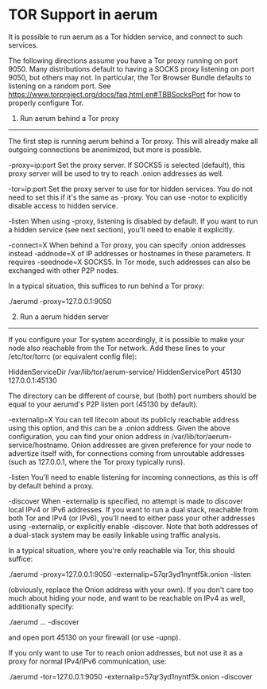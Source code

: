 TOR Support in aerum
=======================

It is possible to run aerum as a Tor hidden service, and connect to such services.

The following directions assume you have a Tor proxy running on port 9050. Many distributions
default to having a SOCKS proxy listening on port 9050, but others may not.
In particular, the Tor Browser Bundle defaults to listening on a random port. See
https://www.torproject.org/docs/faq.html.en#TBBSocksPort for how to properly
configure Tor.


1. Run aerum behind a Tor proxy
---------------------------------

The first step is running aerum behind a Tor proxy. This will already make all
outgoing connections be anonimized, but more is possible.

-proxy=ip:port  Set the proxy server. If SOCKS5 is selected (default), this proxy
                server will be used to try to reach .onion addresses as well.

-tor=ip:port    Set the proxy server to use for tor hidden services. You do not
                need to set this if it's the same as -proxy. You can use -notor
                to explicitly disable access to hidden service.

-listen         When using -proxy, listening is disabled by default. If you want
                to run a hidden service (see next section), you'll need to enable
                it explicitly.

-connect=X      When behind a Tor proxy, you can specify .onion addresses instead
-addnode=X      of IP addresses or hostnames in these parameters. It requires
-seednode=X     SOCKS5. In Tor mode, such addresses can also be exchanged with
                other P2P nodes.

In a typical situation, this suffices to run behind a Tor proxy:

  ./aerumd -proxy=127.0.0.1:9050


2. Run a aerum hidden server
------------------------------

If you configure your Tor system accordingly, it is possible to make your node also
reachable from the Tor network. Add these lines to your /etc/tor/torrc (or equivalent
config file):

  HiddenServiceDir /var/lib/tor/aerum-service/
  HiddenServicePort 45130 127.0.0.1:45130

The directory can be different of course, but (both) port numbers should be equal to
your aerumd's P2P listen port (45130 by default).

-externalip=X   You can tell litecoin about its publicly reachable address using
                this option, and this can be a .onion address. Given the above
                configuration, you can find your onion address in
                /var/lib/tor/aerum-service/hostname. Onion addresses are given
                preference for your node to advertize itself with, for connections
                coming from unroutable addresses (such as 127.0.0.1, where the
                Tor proxy typically runs).

-listen         You'll need to enable listening for incoming connections, as this
                is off by default behind a proxy.

-discover       When -externalip is specified, no attempt is made to discover local
                IPv4 or IPv6 addresses. If you want to run a dual stack, reachable
                from both Tor and IPv4 (or IPv6), you'll need to either pass your
                other addresses using -externalip, or explicitly enable -discover.
                Note that both addresses of a dual-stack system may be easily
                linkable using traffic analysis.

In a typical situation, where you're only reachable via Tor, this should suffice:

  ./aerumd -proxy=127.0.0.1:9050 -externalip=57qr3yd1nyntf5k.onion -listen

(obviously, replace the Onion address with your own). If you don't care too much
about hiding your node, and want to be reachable on IPv4 as well, additionally
specify:

  ./aerumd ... -discover

and open port 45130 on your firewall (or use -upnp).

If you only want to use Tor to reach onion addresses, but not use it as a proxy
for normal IPv4/IPv6 communication, use:

  ./aerumd -tor=127.0.0.1:9050 -externalip=57qr3yd1nyntf5k.onion -discover

